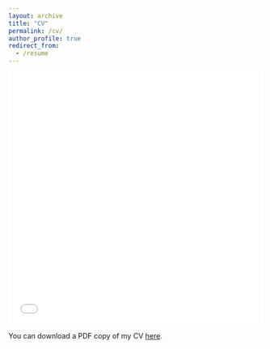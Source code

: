 ```yaml
---
layout: archive
title: "CV"
permalink: /cv/
author_profile: true
redirect_from:
  - /resume
---
```


<iframe src="/files/pdf/Tanveer-Karim-cv.pdf" width="100%" height="500" frameborder="no" border="0" marginwidth="0" marginheight="0"></iframe>

You can download a PDF copy of my CV [here](/files/pdf/Tanveer-Karim-cv.pdf).